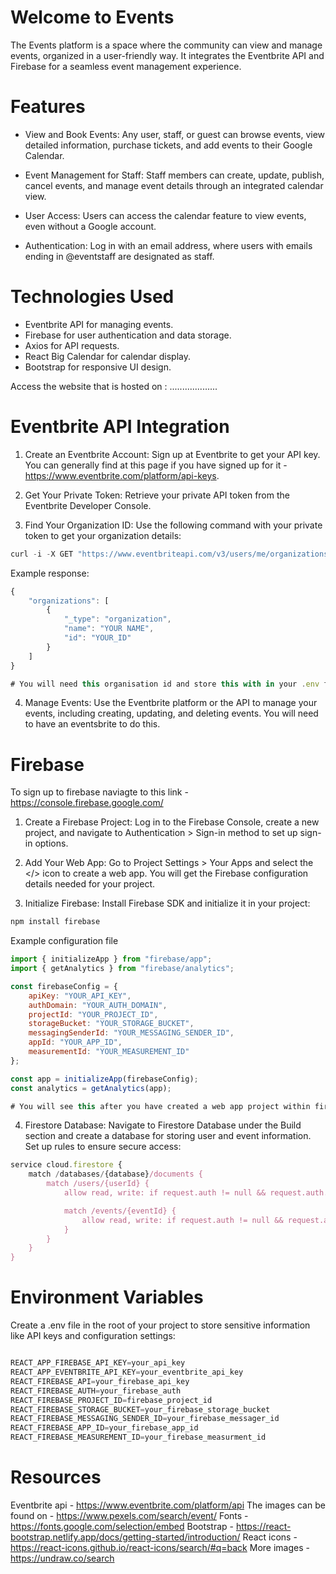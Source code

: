 # Welcome to Events
The Events platform is a space where the community can view and manage events, organized in a user-friendly way. It integrates the Eventbrite API and Firebase for a seamless event management experience.

# Features
- View and Book Events: Any user, staff, or guest can browse events, view detailed information, purchase tickets, and add events to their Google Calendar.
- Event Management for Staff: Staff members can create, update, publish, cancel events, and manage event details through an integrated calendar view.
- User Access: Users can access the calendar feature to view events, even without a Google account.

- Authentication: Log in with an email address, where users with emails ending in @eventstaff are designated as staff.

# Technologies Used
- Eventbrite API for managing events.
- Firebase for user authentication and data storage.
- Axios for API requests.
- React Big Calendar for calendar display.
- Bootstrap for responsive UI design.

Access the website that is hosted on : ...................


# Eventbrite API Integration

1. Create an Eventbrite Account: Sign up at Eventbrite to get your API key. You can generally find at this page if you have signed up for it - https://www.eventbrite.com/platform/api-keys.

2. Get Your Private Token: Retrieve your private API token from the Eventbrite Developer Console.

3. Find Your Organization ID: Use the following command with your private token to get your organization details:

```` javascript
curl -i -X GET "https://www.eventbriteapi.com/v3/users/me/organizations/" -H "Authorization: Bearer YOUR_PRIVATE_TOKEN"
```` 

Example response:


```` javascript
{
    "organizations": [
        {
            "_type": "organization",
            "name": "YOUR NAME",
            "id": "YOUR_ID"
        }
    ]
}

# You will need this organisation id and store this with in your .env file this is explained later.
```` 

4. Manage Events: Use the Eventbrite platform or the API to manage your events, including creating, updating, and deleting events. You will need to have an eventsbrite to do this. 




# Firebase 

To sign up to firebase naviagte to this link -   https://console.firebase.google.com/ 

1. Create a Firebase Project: Log in to the Firebase Console, create a new project, and navigate to Authentication > Sign-in method to set up sign-in options.

2. Add Your Web App: Go to Project Settings > Your Apps and select the </> icon to create a web app. You will get the Firebase configuration details needed for your project.

3. Initialize Firebase: Install Firebase SDK and initialize it in your project:

```` javascript
npm install firebase

````

Example configuration file

```` javascript
import { initializeApp } from "firebase/app";
import { getAnalytics } from "firebase/analytics";

const firebaseConfig = {
    apiKey: "YOUR_API_KEY",
    authDomain: "YOUR_AUTH_DOMAIN",
    projectId: "YOUR_PROJECT_ID",
    storageBucket: "YOUR_STORAGE_BUCKET",
    messagingSenderId: "YOUR_MESSAGING_SENDER_ID",
    appId: "YOUR_APP_ID",
    measurementId: "YOUR_MEASUREMENT_ID"
};

const app = initializeApp(firebaseConfig);
const analytics = getAnalytics(app);

# You will see this after you have created a web app project within firebase for your sdk.

````

4. Firestore Database: Navigate to Firestore Database under the Build section and create a database for storing user and event information. Set up rules to ensure secure access:

```` javascript
service cloud.firestore {
    match /databases/{database}/documents {
        match /users/{userId} {
            allow read, write: if request.auth != null && request.auth.uid == userId;

            match /events/{eventId} {
                allow read, write: if request.auth != null && request.auth.uid == userId;
            }
        }
    }
}


````

# Environment Variables

Create a .env file in the root of your project to store sensitive information like API keys and configuration settings:

```` javascript

REACT_APP_FIREBASE_API_KEY=your_api_key
REACT_APP_EVENTBRITE_API_KEY=your_eventbrite_api_key
REACT_FIREBASE_API=your_firebase_api_key
REACT_FIREBASE_AUTH=your_firebase_auth
REACT_FIREBASE_PROJECT_ID=firebase_project_id
REACT_FIREBASE_STORAGE_BUCKET=your_firebase_storage_bucket
REACT_FIREBASE_MESSAGING_SENDER_ID=your_firebase_messager_id
REACT_FIREBASE_APP_ID=your_firebase_app_id
REACT_FIREBASE_MEASUREMENT_ID=your_firebase_measurment_id

````


# Resources


Eventbrite api - https://www.eventbrite.com/platform/api
The images can be found on - https://www.pexels.com/search/event/
Fonts - https://fonts.google.com/selection/embed
Bootstrap - https://react-bootstrap.netlify.app/docs/getting-started/introduction/
React icons - https://react-icons.github.io/react-icons/search/#q=back
More images - https://undraw.co/search